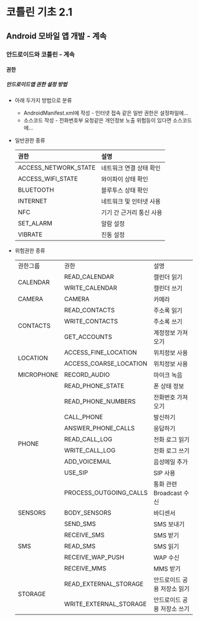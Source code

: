 # 코틀린 기초 2.1

## Android 모바일 앱 개발 - 계속

### 안드로이드와 코틀린 - 계속

#### 권한

##### 안드로이드앱 권한 설정 방법
- 아래 두가지 방법으로 분류
    - AndroidManifest.xml에 작성 - 인터넷 접속 같은 일반 권한은 설정파일에...
    - 소스코드 작성 - 전화번호부 요청같은 개인정보 노출 위험등이 있다면 소스코드에...

- 일반권한 종류

    |권한|설명|
    |:---|:---|
    | ACCESS_NETWORK_STATE | 네트워크 연결 상태 확인 |
    | ACCESS_WIFI_STATE | 와이파이 상태 확인 |
    | BLUETOOTH | 블루투스 상태 확인 |
    | INTERNET | 네트워크 및 인터넷 사용 |
    | NFC | 기기 간 근거리 통신 사용 |
    | SET_ALARM | 알람 설정 |
    | VIBRATE | 진동 설정 |

- 위험권한 종류

    <table>
        <tr>
            <td>권한그룹</td>
            <td>권한</td>
            <td>설명</td>
        </tr>
        <tr>
            <td rowspan="2">CALENDAR</td>
            <td>READ_CALENDAR</td>
            <td>캘린더 읽기</td>
        </tr>
        <tr>
            <!-- <td>CALENDAR</td> -->
            <td>WRITE_CALENDAR</td>
            <td>캘린더 쓰기</td>
        </tr>
        <tr>
            <td>CAMERA</td>
            <td>CAMERA</td>
            <td>카메라</td>
        </tr>
        <tr>
            <td rowspan="3">CONTACTS</td>
            <td>READ_CONTACTS</td>
            <td>주소록 읽기</td>
        </tr>
        <tr>
            <!-- <td>CONTACTS</td> -->
            <td>WRITE_CONTACTS</td>
            <td>주소록 쓰기</td>
        </tr>
        <tr>
            <!-- <td>CONTACTS</td> -->
            <td>GET_ACCOUNTS</td>
            <td>계정정보 가져오기</td>
        </tr>
        <tr>
            <td rowspan="2">LOCATION</td>
            <td>ACCESS_FINE_LOCATION</td>
            <td>위치정보 사용</td>
        </tr>
        <tr>
            <!-- <td>LOCATION</td> -->
            <td>ACCESS_COARSE_LOCATION</td>
            <td>위치정보 사용</td>
        </tr>
        <tr>
            <td>MICROPHONE</td>
            <td>RECORD_AUDIO</td>
            <td>마이크 녹음</td>
        </tr>
        <tr>
            <td rowspan="9">PHONE</td>
            <td>READ_PHONE_STATE</td>
            <td>폰 상태 정보</td>
        </tr>
        <tr>
            <!-- <td>PHONE</td> -->
            <td>READ_PHONE_NUMBERS</td>
            <td>전화번호 가져오기</td>
        </tr>
        <tr>
            <!-- <td>PHONE</td> -->
            <td>CALL_PHONE</td>
            <td>발신하기</td>
        </tr>
        <tr>
            <!-- <td>PHONE</td> -->
            <td>ANSWER_PHONE_CALLS</td>
            <td>응답하기</td>
        </tr>
        <tr>
            <!-- <td>PHONE</td> -->
            <td>READ_CALL_LOG</td>
            <td>전화 로그 읽기</td>
        </tr>
        <tr>
            <!-- <td>PHONE</td> -->
            <td>WRITE_CALL_LOG</td>
            <td>전화 로그 쓰기</td>
        </tr>
        <tr>
            <!-- <td>PHONE</td> -->
            <td>ADD_VOICEMAIL</td>
            <td>음성메일 추가</td>
        </tr>
        <tr>
            <!-- <td>PHONE</td> -->
            <td>USE_SIP</td>
            <td>SIP 사용</td>
        </tr>
        <tr>
            <!-- <td>PHONE</td> -->
            <td>PROCESS_OUTGOING_CALLS</td>
            <td>통화 관련 Broadcast 수신</td>
        </tr>
        <tr>
            <td>SENSORS</td>
            <td>BODY_SENSORS</td>
            <td>바디센서</td>
        </tr>
        <tr>
            <td rowspan="5">SMS</td>
            <td>SEND_SMS</td>
            <td>SMS 보내기</td>
        </tr>
        <tr>
            <!-- <td>SMS</td> -->
            <td>RECEIVE_SMS</td>
            <td>SMS 받기</td>
        </tr>
        <tr>
            <!-- <td>SMS</td> -->
            <td>READ_SMS</td>
            <td>SMS 읽기</td>
        </tr>
        <tr>
            <!-- <td>SMS</td> -->
            <td>RECEIVE_WAP_PUSH</td>
            <td>WAP 수신</td>
        </tr>
        <tr>
            <!-- <td>SMS</td> -->
            <td>RECEIVE_MMS</td>
            <td>MMS 받기</td>
        </tr>
        <tr>
            <td rowspan="2">STORAGE</td>
            <td>READ_EXTERNAL_STORAGE</td>
            <td>안드로이드 공용 저장소 읽기</td>
        </tr>
        <tr>
            <!-- <td>STORAGE</td> -->
            <td>WRITE_EXTERNAL_STORAGE</td>
            <td>안드로이드 공용 저장소 쓰기</td>
        </tr>
    </table>


